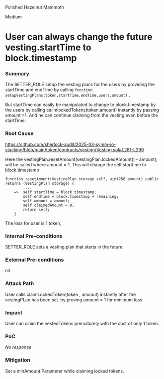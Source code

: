 Polished Hazelnut Mammoth

Medium

# User can always change the future vesting.startTime to block.timestamp

### Summary

The SETTER_ROLE setup the vesting plans for the users by providing the startTime and endTime by calling `function setupVestingPlans(token,startTime,endTime,users,amount)` .

But startTime can easily be manipulated to change to block.timestamp by the users by calling calimlockedTokens(token,amount) instantly by passing amount =1. And he can continue claiming from the vesting even before the startTime.




### Root Cause


https://github.com/sherlock-audit/2025-03-symm-io-stacking/blob/main/token/contracts/vesting/Vesting.sol#L281-L299

Here the vestingPlan.resetAmount(vestingPlan.lockedAmount() - amount); will be called where amount = 1.
 This will change the self.starttime to block.timestamp .

```solidity
function resetAmount(VestingPlan storage self, uint256 amount) public returns (VestingPlan storage) {
		....
	=>	self.startTime = block.timestamp;
		self.endTime = block.timestamp + remaining;
		self.amount = amount;
		self.claimedAmount = 0;
		return self;
	}
```

The loss for user is 1 token,

### Internal Pre-conditions

SETTER_ROLE sets a vesting plan that starts in the future.

### External Pre-conditions

nil

### Attack Path

User calls claimLockedToken(token , amonut) instantly after the vestingPLan has been set. by proving amount = 1 for minimum loss

### Impact

User can claim the vestedTokens prematurely with the cost of only 1 token.

### PoC

_No response_

### Mitigation

Set a minAmount Parameter while claiming locked tokens.